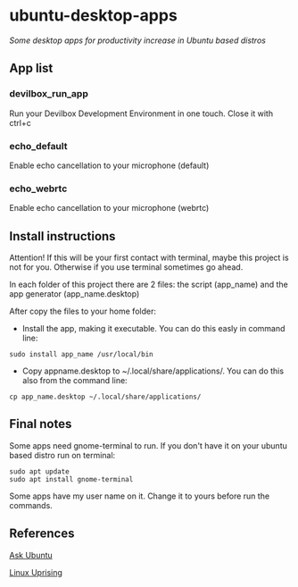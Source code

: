 # ubuntu-desktop-apps
*Some desktop apps for productivity increase in Ubuntu based distros*

## App list
### devilbox_run_app
Run your Devilbox Development Environment in one touch. Close it with ctrl+c

### echo_default
Enable echo cancellation to your microphone (default)

### echo_webrtc
Enable echo cancellation to your microphone (webrtc)

## Install instructions
Attention! If this will be your first contact with terminal, maybe this project is not for you. Otherwise if you use terminal sometimes go ahead.

In each folder of this project there are 2 files: the script (app_name) and the app generator (app_name.desktop)

After copy the files to your home folder:

- Install the app, making it executable. You can do this easly in command line:

```
sudo install app_name /usr/local/bin
```


- Copy appname.desktop to ~/.local/share/applications/. You can do this also from the command line:

```
cp app_name.desktop ~/.local/share/applications/
```

## Final notes
Some apps need gnome-terminal to run. If you don't have it on your ubuntu based distro run on terminal:

```
sudo apt update
sudo apt install gnome-terminal
```

Some apps have my user name on it. Change it to yours before run the commands.

## References
[Ask Ubuntu](https://askubuntu.com/questions/46627/how-can-i-make-a-script-that-opens-terminal-windows-and-executes-commands-in-the)

[Linux Uprising](https://www.linuxuprising.com/2020/09/how-to-enable-echo-noise-cancellation.html)
